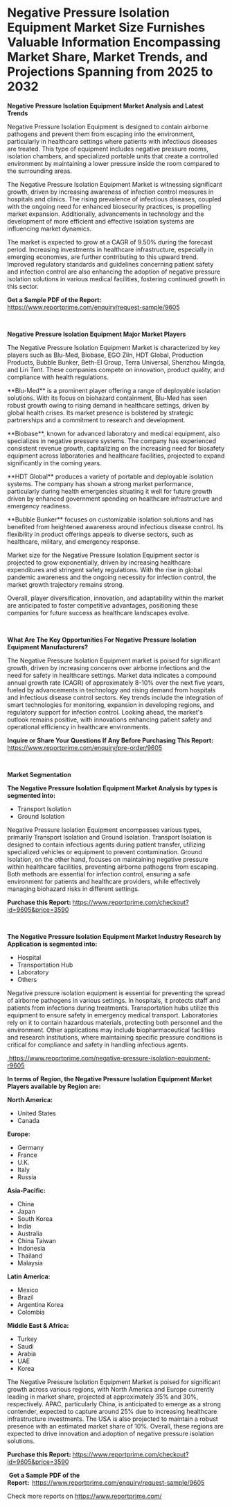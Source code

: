 <p><h1>Negative Pressure Isolation Equipment Market Size Furnishes Valuable Information Encompassing Market Share, Market Trends, and Projections Spanning from 2025 to 2032</h1></p><p><strong>Negative Pressure Isolation Equipment Market Analysis and Latest Trends</strong></p>
<p><p>Negative Pressure Isolation Equipment is designed to contain airborne pathogens and prevent them from escaping into the environment, particularly in healthcare settings where patients with infectious diseases are treated. This type of equipment includes negative pressure rooms, isolation chambers, and specialized portable units that create a controlled environment by maintaining a lower pressure inside the room compared to the surrounding areas.</p><p>The Negative Pressure Isolation Equipment Market is witnessing significant growth, driven by increasing awareness of infection control measures in hospitals and clinics. The rising prevalence of infectious diseases, coupled with the ongoing need for enhanced biosecurity practices, is propelling market expansion. Additionally, advancements in technology and the development of more efficient and effective isolation systems are influencing market dynamics. </p><p>The market is expected to grow at a CAGR of 9.50% during the forecast period. Increasing investments in healthcare infrastructure, especially in emerging economies, are further contributing to this upward trend. Improved regulatory standards and guidelines concerning patient safety and infection control are also enhancing the adoption of negative pressure isolation solutions in various medical facilities, fostering continued growth in this sector.</p></p>
<p><strong>Get a Sample PDF of the Report:&nbsp;</strong> <a href="https://www.reportprime.com/enquiry/request-sample/9605?utm_campaign=3270&utm_medium=2&utm_source=Github&utm_content=ia&utm_term=20032025&utm_id=negative-pressure-isolation-equipment">https://www.reportprime.com/enquiry/request-sample/9605</a></p>
<p>&nbsp;</p>
<p><strong>Negative Pressure Isolation Equipment Major Market Players</strong></p>
<p><p>The Negative Pressure Isolation Equipment Market is characterized by key players such as Blu-Med, Biobase, EGO Zlín, HDT Global, Production Products, Bubble Bunker, Beth-El Group, Terra Universal, Shenzhou Mingda, and Liri Tent. These companies compete on innovation, product quality, and compliance with health regulations.</p><p>**Blu-Med** is a prominent player offering a range of deployable isolation solutions. With its focus on biohazard containment, Blu-Med has seen robust growth owing to rising demand in healthcare settings, driven by global health crises. Its market presence is bolstered by strategic partnerships and a commitment to research and development.</p><p>**Biobase**, known for advanced laboratory and medical equipment, also specializes in negative pressure systems. The company has experienced consistent revenue growth, capitalizing on the increasing need for biosafety equipment across laboratories and healthcare facilities, projected to expand significantly in the coming years.</p><p>**HDT Global** produces a variety of portable and deployable isolation systems. The company has shown a strong market performance, particularly during health emergencies situating it well for future growth driven by enhanced government spending on healthcare infrastructure and emergency readiness.</p><p>**Bubble Bunker** focuses on customizable isolation solutions and has benefited from heightened awareness around infectious disease control. Its flexibility in product offerings appeals to diverse sectors, such as healthcare, military, and emergency response.</p><p>Market size for the Negative Pressure Isolation Equipment sector is projected to grow exponentially, driven by increasing healthcare expenditures and stringent safety regulations. With the rise in global pandemic awareness and the ongoing necessity for infection control, the market growth trajectory remains strong. </p><p>Overall, player diversification, innovation, and adaptability within the market are anticipated to foster competitive advantages, positioning these companies for future success as healthcare landscapes evolve.</p></p>
<p>&nbsp;</p>
<p><strong>What Are The Key Opportunities For Negative Pressure Isolation Equipment Manufacturers?</strong></p>
<p><p>The Negative Pressure Isolation Equipment market is poised for significant growth, driven by increasing concerns over airborne infections and the need for safety in healthcare settings. Market data indicates a compound annual growth rate (CAGR) of approximately 8-10% over the next five years, fueled by advancements in technology and rising demand from hospitals and infectious disease control sectors. Key trends include the integration of smart technologies for monitoring, expansion in developing regions, and regulatory support for infection control. Looking ahead, the market's outlook remains positive, with innovations enhancing patient safety and operational efficiency in healthcare environments.</p></p>
<p><strong>Inquire or Share Your Questions If Any Before Purchasing This Report:</strong> <a href="https://www.reportprime.com/enquiry/pre-order/9605?utm_campaign=3270&utm_medium=2&utm_source=Github&utm_content=ia&utm_term=20032025&utm_id=negative-pressure-isolation-equipment">https://www.reportprime.com/enquiry/pre-order/9605</a></p>
<p>&nbsp;</p>
<p><strong>Market Segmentation</strong></p>
<p><strong>The Negative Pressure Isolation Equipment Market Analysis by types is segmented into:</strong></p>
<p><ul><li>Transport Isolation</li><li>Ground Isolation</li></ul></p>
<p><p>Negative Pressure Isolation Equipment encompasses various types, primarily Transport Isolation and Ground Isolation. Transport Isolation is designed to contain infectious agents during patient transfer, utilizing specialized vehicles or equipment to prevent contamination. Ground Isolation, on the other hand, focuses on maintaining negative pressure within healthcare facilities, preventing airborne pathogens from escaping. Both methods are essential for infection control, ensuring a safe environment for patients and healthcare providers, while effectively managing biohazard risks in different settings.</p></p>
<p><strong>Purchase this Report:&nbsp;</strong><a href="https://www.reportprime.com/checkout?id=9605&price=3590&utm_campaign=3270&utm_medium=2&utm_source=Github&utm_content=ia&utm_term=20032025&utm_id=negative-pressure-isolation-equipment">https://www.reportprime.com/checkout?id=9605&price=3590</a></p>
<p>&nbsp;</p>
<p><strong>The Negative Pressure Isolation Equipment Market Industry Research by Application is segmented into:</strong></p>
<p><ul><li>Hospital</li><li>Transportation Hub</li><li>Laboratory</li><li>Others</li></ul></p>
<p><p>Negative pressure isolation equipment is essential for preventing the spread of airborne pathogens in various settings. In hospitals, it protects staff and patients from infections during treatments. Transportation hubs utilize this equipment to ensure safety in emergency medical transport. Laboratories rely on it to contain hazardous materials, protecting both personnel and the environment. Other applications may include biopharmaceutical facilities and research institutions, where maintaining specific pressure conditions is critical for compliance and safety in handling infectious agents.</p></p>
<p><a href="https://www.reportprime.com/negative-pressure-isolation-equipment-r9605?utm_campaign=3270&utm_medium=2&utm_source=Github&utm_content=ia&utm_term=20032025&utm_id=negative-pressure-isolation-equipment">&nbsp;https://www.reportprime.com/negative-pressure-isolation-equipment-r9605</a></p>
<p><strong>In terms of Region, the Negative Pressure Isolation Equipment Market Players available by Region are:</strong></p>
<p>
    <p> <strong> North America: </strong>
        <ul>
            <li>United States</li>
            <li>Canada</li>
        </ul>
        </p> 
    <p> <strong> Europe: </strong>
        <ul>
            <li>Germany</li>
            <li>France</li>
            <li>U.K.</li>
            <li>Italy</li>
            <li>Russia</li>
        </ul>
        </p> 
    <p> <strong> Asia-Pacific: </strong>
        <ul>
            <li>China</li>
            <li>Japan</li>
            <li>South Korea</li>
            <li>India</li>
            <li>Australia</li>
            <li>China Taiwan</li>
            <li>Indonesia</li>
            <li>Thailand</li>
            <li>Malaysia</li>
        </ul>
        </p> 
    <p> <strong> Latin America: </strong>
        <ul>
            <li>Mexico</li>
            <li>Brazil</li>
            <li>Argentina Korea</li>
            <li>Colombia</li>
        </ul>
        </p> 
    <p> <strong> Middle East & Africa: </strong>
        <ul>
            <li>Turkey</li>
            <li>Saudi</li>
            <li>Arabia</li>
            <li>UAE</li>
            <li>Korea</li>
        </ul>
    </p>
    </p>
<p><p>The Negative Pressure Isolation Equipment Market is poised for significant growth across various regions, with North America and Europe currently leading in market share, projected at approximately 35% and 30%, respectively. APAC, particularly China, is anticipated to emerge as a strong contender, expected to capture around 25% due to increasing healthcare infrastructure investments. The USA is also projected to maintain a robust presence with an estimated market share of 10%. Overall, these regions are expected to drive innovation and adoption of negative pressure isolation solutions.</p></p>
<p><strong>Purchase this Report: </strong><a href="https://www.reportprime.com/checkout?id=9605&price=3590&utm_campaign=3270&utm_medium=2&utm_source=Github&utm_content=ia&utm_term=20032025&utm_id=negative-pressure-isolation-equipment">https://www.reportprime.com/checkout?id=9605&price=3590</a></p>
<p>&nbsp;<strong>Get a Sample PDF of the Report:&nbsp;&nbsp;</strong><a href="https://www.reportprime.com/enquiry/request-sample/9605?utm_campaign=3270&utm_medium=2&utm_source=Github&utm_content=ia&utm_term=20032025&utm_id=negative-pressure-isolation-equipment">https://www.reportprime.com/enquiry/request-sample/9605</a></p>
<p><strong></strong></p>
<p>Check more reports on <a href="https://www.reportprime.com/?utm_campaign=3270&utm_medium=2&utm_source=Github&utm_content=ia&utm_term=20032025&utm_id=negative-pressure-isolation-equipment">https://www.reportprime.com/</a></p>